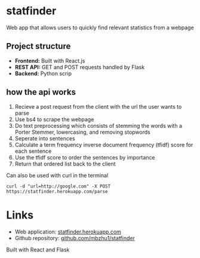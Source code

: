 # statfinder

Web app that allows users to quickly find relevant statistics from a webpage

## Project structure

- **Frontend:** Built with React.js
- **REST API:** GET and POST requests handled by Flask 
- **Backend:** Python scrip

## how the api works
1. Recieve a post request from the client with the url the user wants to parse
2. Use bs4 to scrape the webpage
3. Do text preprocessing which consists of stemming the words with a Porter Stemmer, lowercasing, and removing stopwords
4. Seperate into sentences
5. Calculate a term frequency inverse document frequency (tfidf) score for each sentence
6. Use the tfidf score to order the sentences by importance
7. Return that ordered list back to the client

Can also be used with curl in the terminal
```
curl -d "url=http://google.com" -X POST https://statfinder.herokuapp.com/parse
```

# Links
- Web application: [statfinder.herokuapp.com](https://statfinder.herokuapp.com/)
- Github repository: [github.com/mbzhu1/statfinder](https://github.com/mbzhu1/statfinder)

Built with React and Flask
